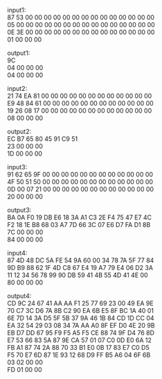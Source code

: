 input1:<br>
87 53 00 00 00 00 00 00 00 00 00 00 00 00 00 00<br>
05 00 00 00 00 00 00 00 00 00 00 00 00 00 00 00<br>
0E 3E 00 00 00 00 00 00 00 00 00 00 00 00 00 00<br>
01 00 00 00<br>

output1:<br>
9C<br>
04 00 00 00<br>
04 00 00 00<br>

input2:<br>
21 74 EA 81 00 00 00 00 00 00 00 00 00 00 00 00<br>
E9 48 84 61 00 00 00 00 00 00 00 00 00 00 00 00<br>
19 26 08 17 00 00 00 00 00 00 00 00 00 00 00 00<br>
08 00 00 00<br>

output2:<br>
EC B7 65 80 45 91 C9 51<br>
23 00 00 00<br>
1D 00 00 00<br>

input3:<br>
91 62 65 9F 00 00 00 00 00 00 00 00 00 00 00 00<br>
4F 50 51 50 00 00 00 00 00 00 00 00 00 00 00 00<br>
0D 00 07 21 00 00 00 00 00 00 00 00 00 00 00 00<br>
20 00 00 00<br>

output3:<br>
BA 0A F0 19 DB E6 18 3A A1 C3 2E F4 75 47 E7 4C<br>
F2 18 1E B8 68 03 A7 7D 66 3C 07 E6 D7 FA D1 8B<br>
7C 00 00 00<br>
84 00 00 00<br>

input4:<br>
87 4D 48 DC 5A FE 54 9A 60 00 34 78 7A 5F 77 84<br>
9D B9 88 62 1F 4D C8 67 E4 19 A7 79 E4 06 D2 3A<br>
11 12 34 56 78 99 90 DB 59 41 4B 55 4D 41 4E 00<br>
80 00 00 00<br>

output4:<br>
CD 9C 24 67 41 AA AA F1 25 77 69 23 00 49 EA 9E<br>
70 C7 3C D6 7A 8B C2 90 EA 6B E5 8F BC 1A 40 01<br>
6E 7D 14 3A D5 5F 5B 37 9A 46 1B 84 CD 1D CC 04<br>
EA 32 54 29 03 08 34 7A AA A0 8F EF D0 4E 20 9B<br>
EB D7 DD 67 95 F9 F5 A5 F5 CE 88 74 9F D4 76 8D<br>
E7 53 66 83 5A 87 9E CA 57 01 07 C0 0D E0 6A 12<br>
FB A1 87 74 2A 88 70 33 B1 E0 0B 17 83 E7 C0 D5<br>
F5 70 E7 6D 87 1E 93 12 68 D9 FF B5 A6 04 6F 6B<br>
03 02 00 00<br>
FD 01 00 00<br>
